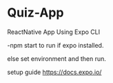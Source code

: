 # Quiz-App
ReactNative App Using Expo CLI

-npm start to run if expo installed.

else set environment and then run.

setup guide https://docs.expo.io/
